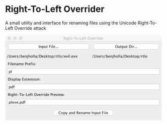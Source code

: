 # Right-To-Left Overrider
A small utility and interface for renaming files using the Unicode Right-To-Left Override attack

![Right-To-Left Overrider Interface](rtlo.png)
